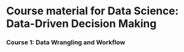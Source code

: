 
Course material for Data Science: Data-Driven Decision Making
=============================================================

### Course 1: Data Wrangling and Workflow

